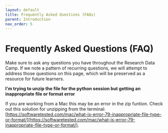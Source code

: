```yaml
---
layout: default
title: Frequently Asked Questions (FAQs)
parent: Introduction
nav_order: 5
---
```

# Frequently Asked Questions (FAQ)

Make sure to ask any questions you have throughout the Research Data Camp. If we note a pattern of recurring questions, we will attempt to address those questions on this page, which will be preserved as a resource for future learners.

**I'm trying to unzip the file for the python session but getting an inappropriate file or format error**

If you are working from a Mac this may be an error in the zip funtion. Check out this solution for unzipping from the terminal: [https://softwaretested.com/mac/what-is-error-79-inappropriate-file-type-or-format/](https://softwaretested.com/mac/what-is-error-79-inappropriate-file-type-or-format/). 






